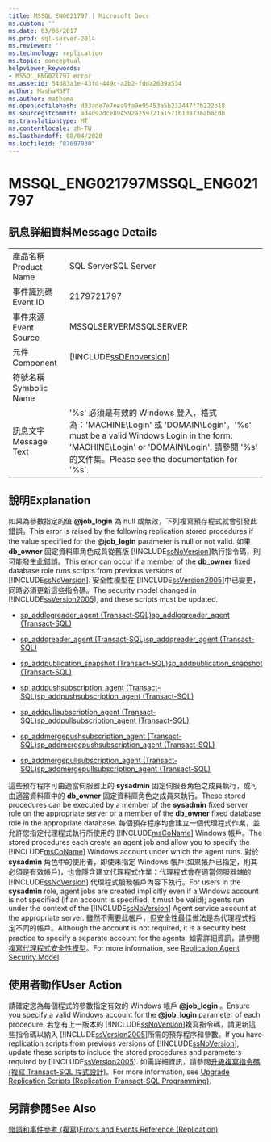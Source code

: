 ```yaml
---
title: MSSQL_ENG021797 | Microsoft Docs
ms.custom: ''
ms.date: 03/06/2017
ms.prod: sql-server-2014
ms.reviewer: ''
ms.technology: replication
ms.topic: conceptual
helpviewer_keywords:
- MSSQL_ENG021797 error
ms.assetid: 54d83a1e-43fd-449c-a2b2-fdda2609a534
author: MashaMSFT
ms.author: mathoma
ms.openlocfilehash: d33ade7e7eea9fa9e95453a5b232447f7b222b18
ms.sourcegitcommit: ad4d92dce894592a259721a1571b1d8736abacdb
ms.translationtype: MT
ms.contentlocale: zh-TW
ms.lasthandoff: 08/04/2020
ms.locfileid: "87697930"
---
```

# <a name="mssql_eng021797"></a><span data-ttu-id="cebab-102">MSSQL_ENG021797</span><span class="sxs-lookup"><span data-stu-id="cebab-102">MSSQL_ENG021797</span></span>
    
## <a name="message-details"></a><span data-ttu-id="cebab-103">訊息詳細資料</span><span class="sxs-lookup"><span data-stu-id="cebab-103">Message Details</span></span>  
  
|||  
|-|-|  
|<span data-ttu-id="cebab-104">產品名稱</span><span class="sxs-lookup"><span data-stu-id="cebab-104">Product Name</span></span>|<span data-ttu-id="cebab-105">SQL Server</span><span class="sxs-lookup"><span data-stu-id="cebab-105">SQL Server</span></span>|  
|<span data-ttu-id="cebab-106">事件識別碼</span><span class="sxs-lookup"><span data-stu-id="cebab-106">Event ID</span></span>|<span data-ttu-id="cebab-107">21797</span><span class="sxs-lookup"><span data-stu-id="cebab-107">21797</span></span>|  
|<span data-ttu-id="cebab-108">事件來源</span><span class="sxs-lookup"><span data-stu-id="cebab-108">Event Source</span></span>|<span data-ttu-id="cebab-109">MSSQLSERVER</span><span class="sxs-lookup"><span data-stu-id="cebab-109">MSSQLSERVER</span></span>|  
|<span data-ttu-id="cebab-110">元件</span><span class="sxs-lookup"><span data-stu-id="cebab-110">Component</span></span>|[!INCLUDE[ssDEnoversion](../../includes/ssdenoversion-md.md)]|  
|<span data-ttu-id="cebab-111">符號名稱</span><span class="sxs-lookup"><span data-stu-id="cebab-111">Symbolic Name</span></span>||  
|<span data-ttu-id="cebab-112">訊息文字</span><span class="sxs-lookup"><span data-stu-id="cebab-112">Message Text</span></span>|<span data-ttu-id="cebab-113">'%s' 必須是有效的 Windows 登入，格式為：'MACHINE\Login' 或 'DOMAIN\Login'。</span><span class="sxs-lookup"><span data-stu-id="cebab-113">'%s' must be a valid Windows Login in the form: 'MACHINE\Login' or 'DOMAIN\Login'.</span></span> <span data-ttu-id="cebab-114">請參閱 '%s' 的文件集。</span><span class="sxs-lookup"><span data-stu-id="cebab-114">Please see the documentation for '%s'.</span></span>|  
  
## <a name="explanation"></a><span data-ttu-id="cebab-115">說明</span><span class="sxs-lookup"><span data-stu-id="cebab-115">Explanation</span></span>  
 <span data-ttu-id="cebab-116">如果為參數指定的值 **@job_login** 為 null 或無效，下列複寫預存程式就會引發此錯誤。</span><span class="sxs-lookup"><span data-stu-id="cebab-116">This error is raised by the following replication stored procedures if the value specified for the **@job_login** parameter is null or not valid.</span></span> <span data-ttu-id="cebab-117">如果 **db_owner** 固定資料庫角色成員從舊版 [!INCLUDE[ssNoVersion](../../includes/ssnoversion-md.md)]執行指令碼，則可能發生此錯誤。</span><span class="sxs-lookup"><span data-stu-id="cebab-117">This error can occur if a member of the **db_owner** fixed database role runs scripts from previous versions of [!INCLUDE[ssNoVersion](../../includes/ssnoversion-md.md)].</span></span> <span data-ttu-id="cebab-118">安全性模型在 [!INCLUDE[ssVersion2005](../../includes/ssversion2005-md.md)]中已變更，同時必須更新這些指令碼。</span><span class="sxs-lookup"><span data-stu-id="cebab-118">The security model changed in [!INCLUDE[ssVersion2005](../../includes/ssversion2005-md.md)], and these scripts must be updated.</span></span>  
  
-   [<span data-ttu-id="cebab-119">sp_addlogreader_agent &#40;Transact-SQL&#41;</span><span class="sxs-lookup"><span data-stu-id="cebab-119">sp_addlogreader_agent &#40;Transact-SQL&#41;</span></span>](/sql/relational-databases/system-stored-procedures/sp-addlogreader-agent-transact-sql)  
  
-   [<span data-ttu-id="cebab-120">sp_addqreader_agent &#40;Transact-SQL&#41;</span><span class="sxs-lookup"><span data-stu-id="cebab-120">sp_addqreader_agent &#40;Transact-SQL&#41;</span></span>](/sql/relational-databases/system-stored-procedures/sp-addqreader-agent-transact-sql)  
  
-   [<span data-ttu-id="cebab-121">sp_addpublication_snapshot &#40;Transact-SQL&#41;</span><span class="sxs-lookup"><span data-stu-id="cebab-121">sp_addpublication_snapshot &#40;Transact-SQL&#41;</span></span>](/sql/relational-databases/system-stored-procedures/sp-addpublication-snapshot-transact-sql)  
  
-   [<span data-ttu-id="cebab-122">sp_addpushsubscription_agent &#40;Transact-SQL&#41;</span><span class="sxs-lookup"><span data-stu-id="cebab-122">sp_addpushsubscription_agent &#40;Transact-SQL&#41;</span></span>](/sql/relational-databases/system-stored-procedures/sp-addpushsubscription-agent-transact-sql)  
  
-   [<span data-ttu-id="cebab-123">sp_addpullsubscription_agent &#40;Transact-SQL&#41;</span><span class="sxs-lookup"><span data-stu-id="cebab-123">sp_addpullsubscription_agent &#40;Transact-SQL&#41;</span></span>](/sql/relational-databases/system-stored-procedures/sp-addpullsubscription-agent-transact-sql)  
  
-   [<span data-ttu-id="cebab-124">sp_addmergepushsubscription_agent &#40;Transact-SQL&#41;</span><span class="sxs-lookup"><span data-stu-id="cebab-124">sp_addmergepushsubscription_agent &#40;Transact-SQL&#41;</span></span>](/sql/relational-databases/system-stored-procedures/sp-addmergepushsubscription-agent-transact-sql)  
  
-   [<span data-ttu-id="cebab-125">sp_addmergepullsubscription_agent &#40;Transact-SQL&#41;</span><span class="sxs-lookup"><span data-stu-id="cebab-125">sp_addmergepullsubscription_agent &#40;Transact-SQL&#41;</span></span>](/sql/relational-databases/system-stored-procedures/sp-addmergepullsubscription-agent-transact-sql)  
  
 <span data-ttu-id="cebab-126">這些預存程序可由適當伺服器上的 **sysadmin** 固定伺服器角色之成員執行，或可由適當資料庫中的 **db_owner** 固定資料庫角色之成員來執行。</span><span class="sxs-lookup"><span data-stu-id="cebab-126">These stored procedures can be executed by a member of the **sysadmin** fixed server role on the appropriate server or a member of the **db_owner** fixed database role in the appropriate database.</span></span> <span data-ttu-id="cebab-127">每個預存程序均會建立一個代理程式作業，並允許您指定代理程式執行所使用的 [!INCLUDE[msCoName](../../includes/msconame-md.md)] Windows 帳戶。</span><span class="sxs-lookup"><span data-stu-id="cebab-127">The stored procedures each create an agent job and allow you to specify the [!INCLUDE[msCoName](../../includes/msconame-md.md)] Windows account under which the agent runs.</span></span> <span data-ttu-id="cebab-128">對於 **sysadmin** 角色中的使用者，即使未指定 Windows 帳戶(如果帳戶已指定，則其必須是有效帳戶)，也會隱含建立代理程式作業；代理程式會在適當伺服器端的 [!INCLUDE[ssNoVersion](../../includes/ssnoversion-md.md)] 代理程式服務帳戶內容下執行。</span><span class="sxs-lookup"><span data-stu-id="cebab-128">For users in the **sysadmin** role, agent jobs are created implicitly even if a Windows account is not specified (if an account is specified, it must be valid); agents run under the context of the [!INCLUDE[ssNoVersion](../../includes/ssnoversion-md.md)] Agent service account at the appropriate server.</span></span> <span data-ttu-id="cebab-129">雖然不需要此帳戶，但安全性最佳做法是為代理程式指定不同的帳戶。</span><span class="sxs-lookup"><span data-stu-id="cebab-129">Although the account is not required, it is a security best practice to specify a separate account for the agents.</span></span> <span data-ttu-id="cebab-130">如需詳細資訊，請參閱 [複寫代理程式安全性模型](security/replication-agent-security-model.md)。</span><span class="sxs-lookup"><span data-stu-id="cebab-130">For more information, see [Replication Agent Security Model](security/replication-agent-security-model.md).</span></span>  
  
## <a name="user-action"></a><span data-ttu-id="cebab-131">使用者動作</span><span class="sxs-lookup"><span data-stu-id="cebab-131">User Action</span></span>  
 <span data-ttu-id="cebab-132">請確定您為每個程式的參數指定有效的 Windows 帳戶 **@job_login** 。</span><span class="sxs-lookup"><span data-stu-id="cebab-132">Ensure you specify a valid Windows account for the **@job_login** parameter of each procedure.</span></span> <span data-ttu-id="cebab-133">若您有上一版本的 [!INCLUDE[ssNoVersion](../../includes/ssnoversion-md.md)]複寫指令碼，請更新這些指令碼以納入 [!INCLUDE[ssVersion2005](../../includes/ssversion2005-md.md)]所需的預存程序和參數。</span><span class="sxs-lookup"><span data-stu-id="cebab-133">If you have replication scripts from previous versions of [!INCLUDE[ssNoVersion](../../includes/ssnoversion-md.md)], update these scripts to include the stored procedures and parameters required by [!INCLUDE[ssVersion2005](../../includes/ssversion2005-md.md)].</span></span> <span data-ttu-id="cebab-134">如需詳細資訊，請參閱[升級複寫指令碼 &#40;複寫 Transact-SQL 程式設計&#41;](administration/upgrade-replication-scripts-replication-transact-sql-programming.md)。</span><span class="sxs-lookup"><span data-stu-id="cebab-134">For more information, see [Upgrade Replication Scripts &#40;Replication Transact-SQL Programming&#41;](administration/upgrade-replication-scripts-replication-transact-sql-programming.md).</span></span>  
  
## <a name="see-also"></a><span data-ttu-id="cebab-135">另請參閱</span><span class="sxs-lookup"><span data-stu-id="cebab-135">See Also</span></span>  
 [<span data-ttu-id="cebab-136">錯誤和事件參考 &#40;複寫&#41;</span><span class="sxs-lookup"><span data-stu-id="cebab-136">Errors and Events Reference &#40;Replication&#41;</span></span>](errors-and-events-reference-replication.md)  
  
  
